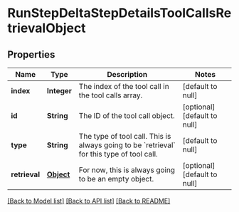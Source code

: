 # RunStepDeltaStepDetailsToolCallsRetrievalObject
## Properties

| Name | Type | Description | Notes |
|------------ | ------------- | ------------- | -------------|
| **index** | **Integer** | The index of the tool call in the tool calls array. | [default to null] |
| **id** | **String** | The ID of the tool call object. | [optional] [default to null] |
| **type** | **String** | The type of tool call. This is always going to be &#x60;retrieval&#x60; for this type of tool call. | [default to null] |
| **retrieval** | [**Object**](.md) | For now, this is always going to be an empty object. | [optional] [default to null] |

[[Back to Model list]](../README.md#documentation-for-models) [[Back to API list]](../README.md#documentation-for-api-endpoints) [[Back to README]](../README.md)

